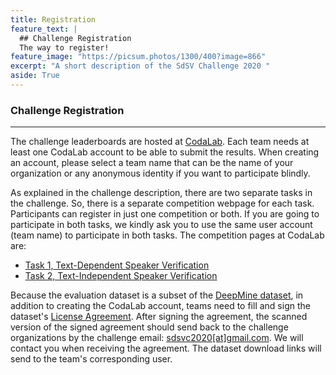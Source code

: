 ```yaml
---
title: Registration
feature_text: |
  ## Challenge Registration
  The way to register!
feature_image: "https://picsum.photos/1300/400?image=866"
excerpt: "A short description of the SdSV Challenge 2020 "
aside: True
---
```


### Challenge Registration
---
The challenge leaderboards are hosted at [CodaLab](https://codalab.org/). Each team needs at least one CodaLab account to be able to submit the results. When creating an account, please select a team name that can be the name of your organization or any anonymous identity if you want to participate blindly.

As explained in the challenge description, there are two separate tasks in the challenge. So, there is a separate competition webpage for each task. Participants can register in just one competition or both. If you are going to participate in both tasks, we kindly ask you to use the same user account (team name) to participate in both tasks. The competition pages at CodaLab are:

- [Task 1, Text-Dependent Speaker Verification](https://competitions.codalab.org/competitions/22393)
- [Task 2, Text-Independent Speaker Verification](https://competitions.codalab.org/competitions/22472)

Because the evaluation dataset is a subset of the [DeepMine dataset](http://data.deepmine.ir/en/), in addition to creating the CodaLab account, teams need to fill and sign the dataset's [License Agreement](/assets/SdSV_Challenge_License_Agreement.pdf). After signing the agreement, the scanned version of the signed agreement should send back to the challenge organizations by the challenge email: [sdsvc2020\[at\]gmail.com](mailto:sdsvc2020\[at\]gmail.com). We will contact you when receiving the agreement. The dataset download links will send to the team's corresponding user.

